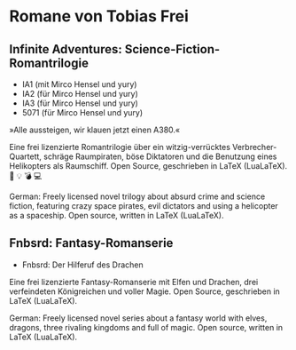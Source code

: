 # Romane von Tobias Frei

## Infinite Adventures: Science-Fiction-Romantrilogie

* IA1 (mit Mirco Hensel und yury)
* IA2 (für Mirco Hensel und yury)
* IA3 (für Mirco Hensel und yury)
* 5071 (für Mirco Hensel und yury)

»Alle aussteigen, wir klauen jetzt einen A380.«

Eine frei lizenzierte Romantrilogie über ein witzig-verrücktes Verbrecher-Quartett, schräge Raumpiraten, böse Diktatoren und die Benutzung eines Helikopters als Raumschiff. Open Source, geschrieben in LaTeX (LuaLaTeX). 🍕 💡 💣 💻

German: Freely licensed novel trilogy about absurd crime and science fiction, featuring crazy space pirates, evil dictators and using a helicopter as a spaceship. Open source, written in LaTeX (LuaLaTeX).

## Fnbsrd: Fantasy-Romanserie

* Fnbsrd: Der Hilferuf des Drachen

Eine frei lizenzierte Fantasy-Romanserie mit Elfen und Drachen, drei verfeindeten Königreichen und voller Magie. Open Source, geschrieben in LaTeX (LuaLaTeX).

German: Freely licensed novel series about a fantasy world with elves, dragons, three rivaling kingdoms and full of magic. Open source, written in LaTeX (LuaLaTeX).
